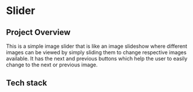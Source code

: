# Slider

## Project Overview
This is a simple image slider that is like an image slideshow where different images can be viewed by simply sliding them to change respective images available. It has the next and previous buttons which help the user to easily change to the next or previous image.

## Tech stack